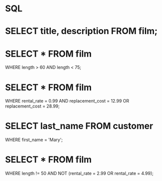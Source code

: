# SQL

# SELECT title, description FROM film;

# SELECT * FROM film 
WHERE length > 60 AND length < 75;

# SELECT * FROM film 
WHERE rental_rate = 0.99 AND replacement_cost = 12.99 OR replacement_cost = 28.99;

# SELECT last_name FROM customer
WHERE first_name = 'Mary';

# SELECT * FROM film
WHERE length != 50 AND NOT (rental_rate = 2.99 OR rental_rate = 4.99);
